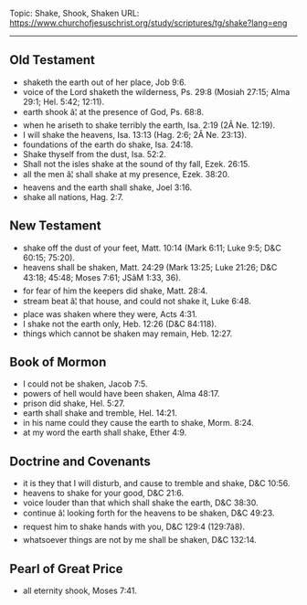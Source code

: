 Topic: Shake, Shook, Shaken
URL: https://www.churchofjesuschrist.org/study/scriptures/tg/shake?lang=eng

---

## Old Testament

- shaketh the earth out of her place, Job 9:6.
- voice of the Lord shaketh the wilderness, Ps. 29:8 (Mosiah 27:15; Alma 29:1; Hel. 5:42; 12:11).
- earth shook â¦ at the presence of God, Ps. 68:8.
- when he ariseth to shake terribly the earth, Isa. 2:19 (2Â Ne. 12:19).
- I will shake the heavens, Isa. 13:13 (Hag. 2:6; 2Â Ne. 23:13).
- foundations of the earth do shake, Isa. 24:18.
- Shake thyself from the dust, Isa. 52:2.
- Shall not the isles shake at the sound of thy fall, Ezek. 26:15.
- all the men â¦ shall shake at my presence, Ezek. 38:20.
- heavens and the earth shall shake, Joel 3:16.
- shake all nations, Hag. 2:7.

## New Testament

- shake off the dust of your feet, Matt. 10:14 (Mark 6:11; Luke 9:5; D&C 60:15; 75:20).
- heavens shall be shaken, Matt. 24:29 (Mark 13:25; Luke 21:26; D&C 43:18; 45:48; Moses 7:61; JSâM 1:33, 36).
- for fear of him the keepers did shake, Matt. 28:4.
- stream beat â¦ that house, and could not shake it, Luke 6:48.
- place was shaken where they were, Acts 4:31.
- I shake not the earth only, Heb. 12:26 (D&C 84:118).
- things which cannot be shaken may remain, Heb. 12:27.

## Book of Mormon

- I could not be shaken, Jacob 7:5.
- powers of hell would have been shaken, Alma 48:17.
- prison did shake, Hel. 5:27.
- earth shall shake and tremble, Hel. 14:21.
- in his name could they cause the earth to shake, Morm. 8:24.
- at my word the earth shall shake, Ether 4:9.

## Doctrine and Covenants

- it is they that I will disturb, and cause to tremble and shake, D&C 10:56.
- heavens to shake for your good, D&C 21:6.
- voice louder than that which shall shake the earth, D&C 38:30.
- continue â¦ looking forth for the heavens to be shaken, D&C 49:23.
- request him to shake hands with you, D&C 129:4 (129:7â8).
- whatsoever things are not by me shall be shaken, D&C 132:14.

## Pearl of Great Price

- all eternity shook, Moses 7:41.

